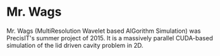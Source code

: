 # Mr. Wags

Mr. Wags (MultiResolution Wavelet based AlGorithm Simulation) was PrecisIT's summer project of 2015. It is a massively parallel CUDA-based simulation of the lid driven cavity problem in 2D.
